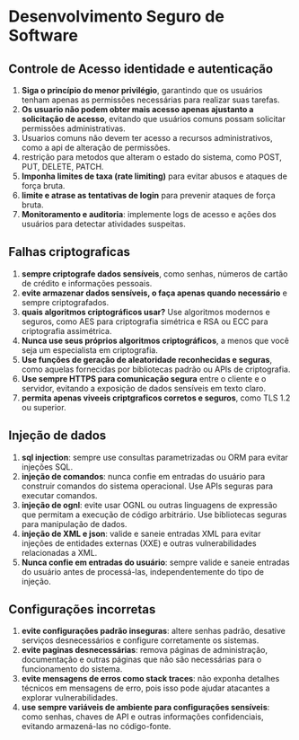 # Desenvolvimento Seguro de Software

## Controle de Acesso identidade e autenticação

1. **Siga o princípio do menor privilégio**, garantindo que os usuários tenham apenas as permissões necessárias para realizar suas tarefas.
2. **Os usuario não podem obter mais acesso apenas ajustanto a solicitação de acesso**, evitando que usuários comuns possam solicitar permissões administrativas.
3. Usuarios comuns não devem ter acesso a recursos administrativos, como a api de alteração de permissões.
4. restrição para metodos que alteram o estado do sistema, como POST, PUT, DELETE, PATCH.
5. **Imponha limites de taxa (rate limiting)** para evitar abusos e ataques de força bruta.
6. **limite e atrase as tentativas de login** para prevenir ataques de força bruta.
7. **Monitoramento e auditoria**: implemente logs de acesso e ações dos usuários para detectar atividades suspeitas.

## Falhas criptograficas

1. **sempre criptografe dados sensíveis**, como senhas, números de cartão de crédito e informações pessoais.
2. **evite armazenar dados sensíveis, o faça apenas quando necessário** e sempre criptografados.
3. **quais algoritmos criptográficos usar?** Use algoritmos modernos e seguros, como AES para criptografia simétrica e RSA ou ECC para criptografia assimétrica.
4. **Nunca use seus próprios algoritmos criptográficos**, a menos que você seja um especialista em criptografia.
5. **Use funções de geração de aleatoridade reconhecidas e seguras**, como aquelas fornecidas por bibliotecas padrão ou APIs de criptografia.
6. **Use sempre HTTPS para comunicação segura** entre o cliente e o servidor, evitando a exposição de dados sensíveis em texto claro.
7. **permita apenas viveeis criptgraficos corretos e seguros**, como TLS 1.2 ou superior.

## Injeção de dados

1. **sql injection**: sempre use consultas parametrizadas ou ORM para evitar injeções SQL.
2. **injeção de comandos**: nunca confie em entradas do usuário para construir comandos do sistema operacional. Use APIs seguras para executar comandos.
3. **injeção de ognl**: evite usar OGNL ou outras linguagens de expressão que permitam a execução de código arbitrário. Use bibliotecas seguras para manipulação de dados.
4. **injeção de XML e json**: valide e saneie entradas XML para evitar injeções de entidades externas (XXE) e outras vulnerabilidades relacionadas a XML.
5. **Nunca confie em entradas do usuário**: sempre valide e saneie entradas do usuário antes de processá-las, independentemente do tipo de injeção.


## Configurações incorretas

1. **evite configurações padrão inseguras**: altere senhas padrão, desative serviços desnecessários e configure corretamente os sistemas.
2. **evite paginas desnecessárias**: remova páginas de administração, documentação e outras páginas que não são necessárias para o funcionamento do sistema.
3. **evite mensagens de erros como stack traces**: não exponha detalhes técnicos em mensagens de erro, pois isso pode ajudar atacantes a explorar vulnerabilidades.
4. **use sempre variáveis de ambiente para configurações sensíveis**: como senhas, chaves de API e outras informações confidenciais, evitando armazená-las no código-fonte.


